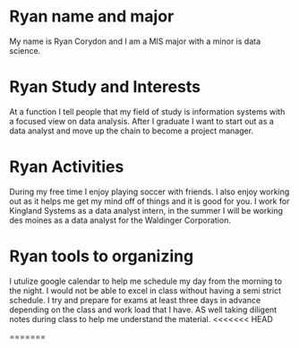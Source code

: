 # Ryan name and major

My name is Ryan Corydon and I am a MIS major with a minor is data science.


# Ryan Study and Interests

At a function I tell people that my field of study is information systems with a focused view on data analysis. After I graduate I want to start out as a data analyst and move up the chain to become a project manager. 

# Ryan Activities

During my free time I enjoy playing soccer with friends. I also enjoy working out as it helps me get my mind off of things and it is good for you. I work for Kingland Systems as a data analyst intern, in the summer I will be working des moines as a data analyst for the Waldinger Corporation.

# Ryan tools to organizing

I utulize google calendar to help me schedule my day from the morning to the night. I would not be able to excel in class without having a semi strict schedule. I try and prepare for exams at least three days in advance depending on the class and work load that I have. AS well taking diligent notes during class to help me understand the material.
<<<<<<< HEAD

=======
